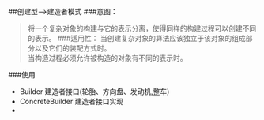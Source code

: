 ##创建型-->建造者模式
###意图：
>将一个复杂对象的构建与它的表示分离，使得同样的构建过程可以创建不同的表示。
###适用性：
>当创建复杂对象的算法应该独立于该对象的组成部分以及它们的装配方式时。<br>
当构造过程必须允许被构造的对象有不同的表示时。

###使用
- Builder 建造者接口(轮胎、方向盘、发动机,整车)
- ConcreteBuilder 建造者接口实现
- 

